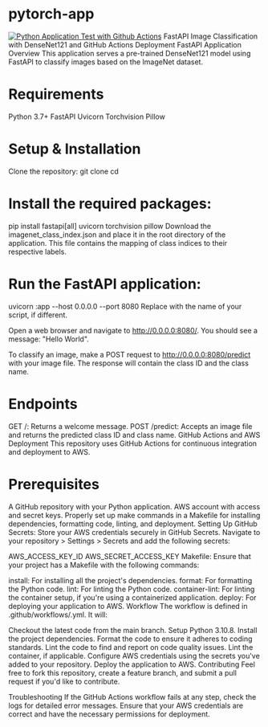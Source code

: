 # pytorch-app
[![Python Application Test with Github Actions](https://github.com/jithsg/FastAPI-Pytorch-Microservice/actions/workflows/main.yml/badge.svg)](https://github.com/jithsg/FastAPI-Pytorch-Microservice/actions/workflows/main.yml)
FastAPI Image Classification with DenseNet121 and GitHub Actions Deployment
FastAPI Application Overview
This application serves a pre-trained DenseNet121 model using FastAPI to classify images based on the ImageNet dataset.

# Requirements

  Python 3.7+
  FastAPI
  Uvicorn
  Torchvision
  Pillow
  
# Setup & Installation
  Clone the repository:
    git clone <repository-url>
    cd <repository-directory>
    
# Install the required packages:
  pip install fastapi[all] uvicorn torchvision pillow
Download the imagenet_class_index.json and place it in the root directory of the application. This file contains the mapping of class indices to their respective labels.

# Run the FastAPI application:
  uvicorn <filename>:app --host 0.0.0.0 --port 8080
  Replace <filename> with the name of your script, if different.

Open a web browser and navigate to http://0.0.0.0:8080/. You should see a message: "Hello World".

To classify an image, make a POST request to http://0.0.0.0:8080/predict with your image file. The response will contain the class ID and the class name.

# Endpoints
  GET /: Returns a welcome message.
  POST /predict: Accepts an image file and returns the predicted class ID and class name.
  GitHub Actions and AWS Deployment
  This repository uses GitHub Actions for continuous integration and deployment to AWS.

# Prerequisites
  A GitHub repository with your Python application.
  AWS account with access and secret keys.
  Properly set up make commands in a Makefile for installing dependencies, formatting code, linting, and deployment.
  Setting Up
  GitHub Secrets: Store your AWS credentials securely in GitHub Secrets. Navigate to your repository > Settings > Secrets and add the following secrets:
  
  AWS_ACCESS_KEY_ID
  AWS_SECRET_ACCESS_KEY
Makefile: Ensure that your project has a Makefile with the following commands:

install: For installing all the project's dependencies.
format: For formatting the Python code.
lint: For linting the Python code.
container-lint: For linting the container setup, if you're using a containerized application.
deploy: For deploying your application to AWS.
Workflow
The workflow is defined in .github/workflows/<workflow-file>.yml. It will:

Checkout the latest code from the main branch.
Setup Python 3.10.8.
Install the project dependencies.
Format the code to ensure it adheres to coding standards.
Lint the code to find and report on code quality issues.
Lint the container, if applicable.
Configure AWS credentials using the secrets you've added to your repository.
Deploy the application to AWS.
Contributing
Feel free to fork this repository, create a feature branch, and submit a pull request if you'd like to contribute.

Troubleshooting
If the GitHub Actions workflow fails at any step, check the logs for detailed error messages.
Ensure that your AWS credentials are correct and have the necessary permissions for deployment.
